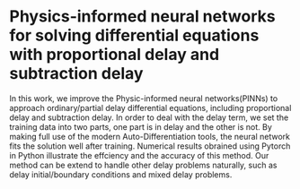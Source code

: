# Physics-informed neural networks for solving differential equations with proportional delay and subtraction delay


In this work, we improve the Physic-informed neural networks(PINNs) to approach ordinary/partial delay
differential equations, including proportional delay and subtraction delay. In order to deal with the delay
term, we set the training data into two parts, one part is in delay and the other is not. By making full use
of the modern Auto-Differentiation tools, the neural network fits the solution well after training. Numerical
results obrained using Pytorch in Python illustrate the effciency and the accuracy of this method. Our
method can be extend to handle other delay problems naturally, such as delay initial/boundary conditions
and mixed delay problems.
